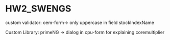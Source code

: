 # HW2_SWENGS
 
custom validator: oem-form-> only uppercase in field stockIndexName

Custom Library: primeNG -> dialog in cpu-form for explaining coremultiplier

